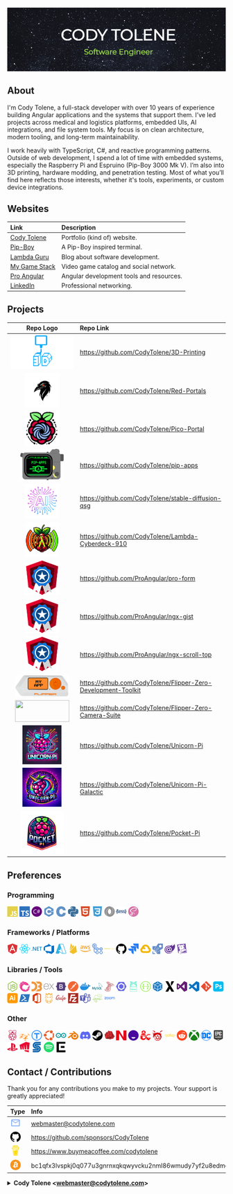 [![Cody Tolene][cody-tolene-intro-img]][cody-tolene-link]

## About

I'm Cody Tolene, a full-stack developer with over 10 years of experience building Angular applications and the systems that support them. I’ve led projects across medical and logistics platforms, embedded UIs, AI integrations, and file system tools. My focus is on clean architecture, modern tooling, and long-term maintainability.

I work heavily with TypeScript, C#, and reactive programming patterns. Outside of web development, I spend a lot of time with embedded systems, especially the Raspberry Pi and Espruino (Pip-Boy 3000 Mk V). I’m also into 3D printing, hardware modding, and penetration testing. Most of what you’ll find here reflects those interests, whether it's tools, experiments, or custom device integrations.

## Websites

| Link                                | Description                              |
| :---------------------------------- | :--------------------------------------- |
| [Cody Tolene][cody-tolene-link]     | Portfolio (kind of) website.             |
| [Pip-Boy][pip-boy-link]             | A Pip-Boy inspired terminal.             |
| [Lambda Guru][lambda-guru-link]     | Blog about software development.         |
| [My Game Stack][my-game-stack-link] | Video game catalog and social network.   |
| [Pro Angular][pro-angular-link]     | Angular development tools and resources. |
| [LinkedIn][linked-in-link]          | Professional networking.                 |

## Projects

|                                                                                                   Repo Logo                                                                                                    | Repo Link                                                      |
| :------------------------------------------------------------------------------------------------------------------------------------------------------------------------------------------------------------: | :------------------------------------------------------------- |
|                           [<img src="https://github.com/CodyTolene/3D-Printing/raw/main/.github/images/3d.png" height="80" width="190">](https://github.com/CodyTolene/3D-Printing)                            | https://github.com/CodyTolene/3D-Printing                      |
|                [<img src="https://github.com/CodyTolene/Red-Portals/raw/main/.github/images/logo/red-portal-simplistic.png" height="80" width="80">](https://github.com/CodyTolene/Red-Portals)                | https://github.com/CodyTolene/Red-Portals                      |
|                     [<img src="https://github.com/CodyTolene/Pico-Portal/raw/main/.github/images/logo/PicoPortal.png" height="80" width="80">](https://github.com/CodyTolene/Pico-Portal)                      | https://github.com/CodyTolene/Pico-Portal                      |
|                             [<img src="https://github.com/CodyTolene/pip-apps/raw/main/.github/images/logo.png" height="72" width="100">](https://github.com/CodyTolene/pip-apps)                              | https://github.com/CodyTolene/pip-apps                         |
|                   [<img src="https://github.com/CodyTolene/stable-diffusion-qsg/raw/main/.github/images/ai.png" height="80" width="80">](https://github.com/CodyTolene/stable-diffusion-qsg)                   | https://github.com/CodyTolene/stable-diffusion-qsg             |
|         [<img src="https://github.com/CodyTolene/Lambda-Cyberdeck-910/raw/main/.github/images/logo/lambda_cyberdeck.png" height="80" width="80">](https://github.com/CodyTolene/Lambda-Cyberdeck-910)          | https://github.com/CodyTolene/Lambda-Cyberdeck-910             |
|                        [<img src="https://github.com/ProAngular/pro-form/raw/main/public/images/pro-angular-logo.png" height="80" width="80">](https://github.com/ProAngular/pro-form)                         | https://github.com/ProAngular/pro-form                         |
|                     [<img src="https://github.com/ProAngular/ngx-scroll-top/raw/main/public/images/pro-angular-logo.png" height="80" width="80">](https://github.com/ProAngular/ngx-gist)                      | https://github.com/ProAngular/ngx-gist                         |
|                  [<img src="https://github.com/ProAngular/ngx-scroll-top/raw/main/public/images/pro-angular-logo.png" height="80" width="80">](https://github.com/ProAngular/ngx-scroll-top)                   | https://github.com/ProAngular/ngx-scroll-top                   |
| [<img src="https://github.com/CodyTolene/Flipper-Zero-Development-Toolkit/raw/main/.github/images/blank-flipper.png" height="50" width="125">](https://github.com/CodyTolene/Flipper-Zero-Development-Toolkit) | https://github.com/CodyTolene/Flipper-Zero-Development-Toolkit |
|        [<img src="https://github.com/CodyTolene/Flipper-Zero-Camera-Suite/raw/main/.github/images/camera-suite.png" height="50" width="125">](https://github.com/CodyTolene/Flipper-Zero-Camera-Suite)         | https://github.com/CodyTolene/Flipper-Zero-Camera-Suite        |
|                         [<img src="https://github.com/CodyTolene/Unicorn-Pi/raw/main/.github/images/unicorn-pi.png" height="90" width="90">](https://github.com/CodyTolene/Unicorn-Pi)                         | https://github.com/CodyTolene/Unicorn-Pi                       |
|           [<img src="https://github.com/CodyTolene/Unicorn-Pi-Galactic/raw/main/.github/images/unicorn-pi-galactic.png" height="90" width="90">](https://github.com/CodyTolene/Unicorn-Pi-Galactic)            | https://github.com/CodyTolene/Unicorn-Pi-Galactic              |
|                         [<img src="https://github.com/CodyTolene/Pocket-Pi/raw/main/.github/images/pocket-pi.png" height="100" width="100">](https://github.com/CodyTolene/Pocket-Pi)                          | https://github.com/CodyTolene/Pocket-Pi                        |

## Preferences

### Programming

<p float="left">
  <img width="24" src=".github/simple-icons/javascript.svg" title="JavaScript" />
  <img width="24" src=".github/simple-icons/typescript.svg" title="TypeScript" />
  <img width="24" src=".github/simple-icons/csharp.svg" title="CSharp" />
  <img width="24" src=".github/simple-icons/cplusplus.svg" title="C++" />
  <img width="24" src=".github/simple-icons/c.svg" title="C" />
  <img width="24" src=".github/simple-icons/python.svg" title="Python" />
  <img width="24" src=".github/simple-icons/html5.svg" title="HTML5" />
  <img width="24" src=".github/simple-icons/css3.svg" title="CSS3" />
  <img width="24" src=".github/simple-icons/json.svg" title="JSON" />
  <img width="24" src=".github/simple-icons/less.svg" title="LESS" />
  <img width="24" src=".github/simple-icons/sass.svg" title="SASS" />
</p>

### Frameworks / Platforms

<p float="left">
  <img width="24" src=".github/simple-icons/angular.svg" title="Google Angular" />
  <img width="24" src=".github/simple-icons/react.svg" title="React" />
  <img width="24" src=".github/simple-icons/dotnet.svg" title=".NET" />
  <img width="24" src=".github/simple-icons/azuredevops.svg" title="Azure DevOps" />
  <img width="24" src=".github/simple-icons/microsoftazure.svg" title="Microsoft Azure" />
  <img width="24" src=".github/simple-icons/firebase.svg" title="Google Firebase" />
  <img width="24" src=".github/simple-icons/amazonaws.svg" title="Amazon AWS" />
  <img width="24" src=".github/simple-icons/githubactions.svg" title="GitHub Actions" />
  <img width="24" src=".github/simple-icons/githubpages.svg" title="GitHub Pages" />
  <img width="24" src=".github/simple-icons/github.svg" title="GitHub" />
  <img width="24" src=".github/simple-icons/jira.svg" title="Jira" />
  <img width="24" src=".github/simple-icons/googlecloud.svg" title="Google Cloud" />
  <img width="24" src=".github/simple-icons/azurepipelines.svg" title="Azure Pipelines" />
  <img width="24" src=".github/simple-icons/blazor.svg" title="Blazor" />
  <img width="24" src=".github/simple-icons/datadog.svg" title="Datadog" />
</p>

### Libraries / Tools

<p float="left">
  <img width="24" src=".github/simple-icons/nodedotjs.svg" title="Node.js" />
  <img width="24" src=".github/simple-icons/reactivex.svg" title="ReactiveX" />
  <img width="24" src=".github/simple-icons/d3dotjs.svg" title="D3.js" />
  <img width="24" src=".github/simple-icons/express.svg" title="Express" />
  <img width="24" src=".github/simple-icons/bootstrap.svg" title="Bootstrap" />
  <img width="24" src=".github/simple-icons/postman.svg" title="Postman" />
  <img width="24" src=".github/simple-icons/docker.svg" title="Docker" />
  <img width="24" src=".github/simple-icons/mysql.svg" title="MySQL" />
  <img width="24" src=".github/simple-icons/microsoftsqlserver.svg" title="Microsoft SQL Server" />
  <img width="24" src=".github/simple-icons/eslint.svg" title="ESLint" />
  <img width="24" src=".github/simple-icons/puppeteer.svg" title="Puppeteer" />
  <img width="24" src=".github/simple-icons/swagger.svg" title="Swagger" />
  <img width="24" src=".github/simple-icons/webpack.svg" title="Webpack" />
  <img width="24" src=".github/simple-icons/xstate.svg" title="XState" />
  <img width="24" src=".github/simple-icons/visualstudio.svg" title="Visual Studio" />
  <img width="24" src=".github/simple-icons/visualstudiocode.svg" title="Visual Studio Code" />
  <img width="24" src=".github/simple-icons/git.svg" title="Git" />
  <img width="24" src=".github/simple-icons/adobephotoshop.svg" title="Adobe Photoshop" />
  <img width="24" src=".github/simple-icons/adobeillustrator.svg" title="Adobe Illustrator" />
  <img width="24" src=".github/simple-icons/powershell.svg" title="Powershell" />
  <img width="24" src=".github/simple-icons/microsoftoffice.svg" title="Microsoft Office" />
  <img width="24" src=".github/simple-icons/grunt.svg" title="Grunt" />
  <img width="24" src=".github/simple-icons/gulp.svg" title="Gulp" />
  <img width="24" src=".github/simple-icons/filezilla.svg" title="FileZilla" />
  <img width="24" src=".github/simple-icons/microsoftteams.svg" title="Microsoft Teams" />
  <img width="24" src=".github/simple-icons/notepadplusplus.svg" title="Notepad++" />
  <img width="24" src=".github/simple-icons/zoom.svg" title="Zoom" />
</p>

### Other

<p float="left">
  <img width="24" src=".github/simple-icons/raspberrypi.svg" title="Raspberry Pi" />
  <img width="24" src=".github/simple-icons/flipperzero.svg" title="Flipper Zero" />
  <img width="24" src=".github/simple-icons/thingiverse.svg" title="Thingiverse" />
  <img width="24" src=".github/simple-icons/ubuntu.svg" title="Ubuntu" />
  <img width="24" src=".github/simple-icons/arduino.svg" title="Arduino" />
  <img width="24" src=".github/simple-icons/blender.svg" title="Blender" />
  <img width="24" src=".github/simple-icons/discord.svg" title="Discord" />
  <img width="24" src=".github/simple-icons/steam.svg" title="Steam" />
  <img width="24" src=".github/simple-icons/onepunchman.svg" title="One Punch Man" />
  <img width="24" src=".github/simple-icons/nintendo.svg" title="Nintendo" />
  <img width="24" src=".github/simple-icons/funimation.svg" title="Funimation" />
  <img width="24" src=".github/simple-icons/dungeonsanddragons.svg" title="Dungeons & Dragons" />
  <img width="24" src=".github/simple-icons/fullmetallalchemist.svg" title="Fullmetal Alchemist" />
  <img width="24" src=".github/simple-icons/pokemon.svg" title="Pokemon" />
  <img width="24" src=".github/simple-icons/reddit.svg" title="Reddit" />
  <img width="24" src=".github/simple-icons/xbox.svg" title="Xbox" />
  <img width="24" src=".github/simple-icons/dcentertainment.svg" title="DC" />
  <img width="24" src=".github/simple-icons/epicgames.svg" title="Epic Games" />
  <img width="24" src=".github/simple-icons/playstation.svg" title="Playstation" />
  <img width="24" src=".github/simple-icons/riotgames.svg" title="Riot Games" />
  <img width="24" src=".github/simple-icons/sega.svg" title="Sega" />
  <img width="24" src=".github/simple-icons/spotify.svg" title="Spotify" />
  <img width="24" src=".github/simple-icons/squareenix.svg" title="Square Enix" />
</p>

## Contact / Contributions

Thank you for any contributions you make to my projects. Your support is greatly appreciated!

| Type                                                           | Info                                                           |
| :------------------------------------------------------------- | :------------------------------------------------------------- |
| <img width="24" src=".github/ng-icons/email.svg" />            | webmaster@codytolene.com                                       |
| <img width="24" src=".github/simple-icons/github.svg" />       | https://github.com/sponsors/CodyTolene                         |
| <img width="24" src=".github/simple-icons/buymeacoffee.svg" /> | https://www.buymeacoffee.com/codytolene                        |
| <img width="24" src=".github/images/bitcoin-btc-logo.svg" />   | bc1qfx3lvspkj0q077u3gnrnxqkqwyvcku2nml86wmudy7yf2u8edmqq0a5vnt |

<details>
  <summary>
    <b>
      Cody Tolene
      &#60;<a href="mailto:webmaster@codytolene.com">webmaster@codytolene.com</a>&#62;
    </b>
  </summary>
  
  ```
  God, grant me the serenity to accept the things I cannot change; courage to change the things I can; and wisdom to know the difference. Living one day at a time; enjoying one moment at a time; accepting hardships as the pathway to peace; taking, as He did, this sinful world as it is, not as I would have it; trusting that He will make all things right if I surrender to His Will; so that I may be reasonably happy in this life, and supremely happy with Him forever and ever in the next. Amen.
  ```
</details>

[cody-tolene-intro-img]: .github/images/cody-tolene-intro.gif
[cody-tolene-link]: https://www.codytolene.com
[lambda-guru-link]: https://www.lambda.guru
[linked-in-link]: https://www.linkedin.com/in/cody-tolene
[my-game-stack-link]: https://www.mygamestack.com
[pip-boy-link]: https://www.pip-boy.com
[pro-angular-link]: https://www.proangular.com
[simple-icons-link]: https://simpleicons.org/
